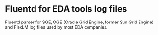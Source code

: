 # Fluentd for EDA tools log files

Fluentd parser for SGE, OGE (Oracle Grid Engine, former Sun Grid Engine) and FlexLM log files used by most EDA companies.
